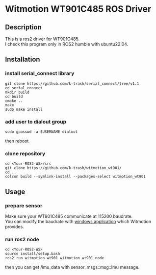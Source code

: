 # Witmotion WT901C485 ROS Driver

## Description

This is a ros2 driver for WT901C485. \
I check this program only in ROS2 humble with ubuntu22.04.


## Installation

### install serial_connect library

```
git clone https://github.com/k-trash/serial_connect/tree/v1.1
cd serial_connect
mkdir build
cd build
cmake ..
make
sudo make install
```

### add user to dialout group

```
sudo gpasswd -a $USERNAME dialout
```
then reboot 


### clone repository

```
cd <Your-ROS2-WS>/src
git clone https://github.com/k-trash/witmotion_wt901/
cd ..
colcon build --symlink-install --packages-select witmotion_wt901
```

## Usage

### prepare sensor

Make sure your WT901C485 communicate at 115200 baudrate. \
You can modify the baudrate with [windows application](https://www.wit-motion.com/searchq.html
) which Witmotion provides.

### run ros2 node

```
cd <Your-ROS2-WS>
source install/setup.bash
ros2 run witmotion_wt901 witmotion_wt901_node
```
then you can get /imu_data with sensor_msgs::msg::Imu message.
